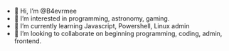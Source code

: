 - 👋 Hi, I’m @B4evrmee
- 👀 I’m interested in programming, astronomy, gaming.
- 🌱 I’m currently learning Javascript, Powershell, Linux admin
- 💞️ I’m looking to collaborate on beginning programming, coding, admin, frontend.

<!---
B4evrmee/B4evrmee is a ✨ special ✨ repository because its `README.md` (this file) appears on your GitHub profile.
You can click the Preview link to take a look at your changes.
--->
